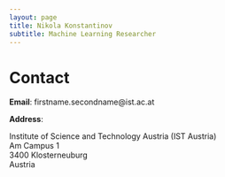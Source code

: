 ```yaml
---
layout: page
title: Nikola Konstantinov
subtitle: Machine Learning Researcher
---
```


<head>
<!-- Global site tag (gtag.js) - Google Analytics -->
<script async src="https://www.googletagmanager.com/gtag/js?id=G-S4NKCV622B"></script>
<script>
  window.dataLayer = window.dataLayer || [];
  function gtag(){dataLayer.push(arguments);}
  gtag('js', new Date());

  gtag('config', 'G-S4NKCV622B');
</script>
</head>

<h1> Contact </h1>
<p><b>Email</b>: firstname.secondname@ist.ac.at</p>

<b>Address</b>:

<p>Institute of Science and Technology Austria (IST Austria)<br>
Am Campus 1<br>
3400 Klosterneuburg<br>
Austria</p>